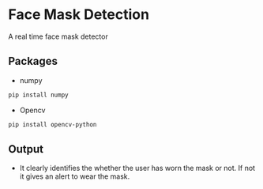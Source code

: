 # Face Mask Detection 
A real time face mask detector

## Packages

* numpy

```bash
pip install numpy
```
* Opencv

```bash
pip install opencv-python
```

## Output

   * It clearly identifies the whether the user has worn the mask or not. If not it gives an alert to wear the mask.


   
